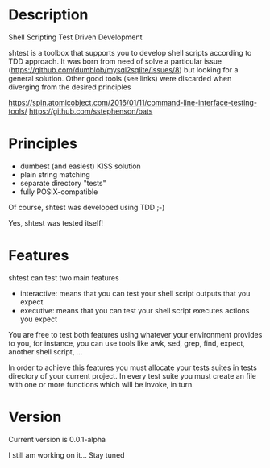 # Description

Shell Scripting Test Driven Development

shtest is a toolbox that supports you to develop shell scripts according to TDD approach.
It was born from need of solve a particular issue (https://github.com/dumblob/mysql2sqlite/issues/8) but looking for a general solution. Other good tools (see links) were discarded when diverging from the desired principles

https://spin.atomicobject.com/2016/01/11/command-line-interface-testing-tools/
https://github.com/sstephenson/bats


# Principles

* dumbest (and easiest) KISS solution
* plain string matching
* separate directory "tests"
* fully POSIX-compatible

Of course, shtest was developed using TDD ;-)

Yes, shtest was tested itself!

# Features

shtest can test two main features

* interactive: means that you can test your shell script outputs that you expect
* executive: means that you can test your shell script executes actions you expect

You are free to test both features using whatever your environment provides to you, for instance, you can use tools like awk, sed, grep, find, expect, another shell script, ...

In order to achieve this features you must allocate your tests suites in tests directory of your current project. In every test suite you must create an file with one or more functions which will be invoke, in turn.

# Version

Current version is 0.0.1-alpha

I still am working on it... Stay tuned